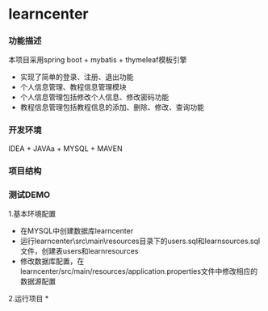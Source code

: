 # learncenter

### 功能描述
本项目采用spring boot + mybatis + thymeleaf模板引擎
* 实现了简单的登录、注册、退出功能
* 个人信息管理、教程信息管理模块
* 个人信息管理包括修改个人信息、修改密码功能
* 教程信息管理包括教程信息的添加、删除、修改、查询功能

### 开发环境
IDEA + JAVAa + MYSQL + MAVEN

### 项目结构

### 测试DEMO
1.基本环境配置
* 在MYSQL中创建数据库learncenter
* 运行learncenter\src\main\resources目录下的users.sql和learnsources.sql文件，创建表users和learnresources
* 修改数据库配置，在learncenter/src/main/resources/application.properties文件中修改相应的数据源配置

2.运行项目
* 
